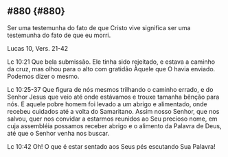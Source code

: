 ## #880 {#880}

Ser uma testemunha do fato de que Cristo vive significa ser uma testemunha do fato de que eu morri.

Lucas 10, Vers. 21-42

Lc 10:21 Que bela submissão. Ele tinha sido rejeitado, e estava a caminho da cruz, mas olhou para o alto com gratidão Àquele que O havia enviado. Podemos dizer o mesmo.

Lc 10:25-37 Que figura de nós mesmos trilhando o caminho errado, e do Senhor Jesus que veio até onde estávamos e trouxe tamanha bênção para nós. E aquele pobre homem foi levado a um abrigo e alimentado, onde recebeu cuidados até a volta do Samaritano. Assim nosso Senhor, que nos salvou, quer nos convidar a estarmos reunidos ao Seu precioso nome, em cuja assembléia possamos receber abrigo e o alimento da Palavra de Deus, até que o Senhor venha nos buscar.

Lc 10:42 Oh! O que é estar sentado aos Seus pés escutando Sua Palavra!